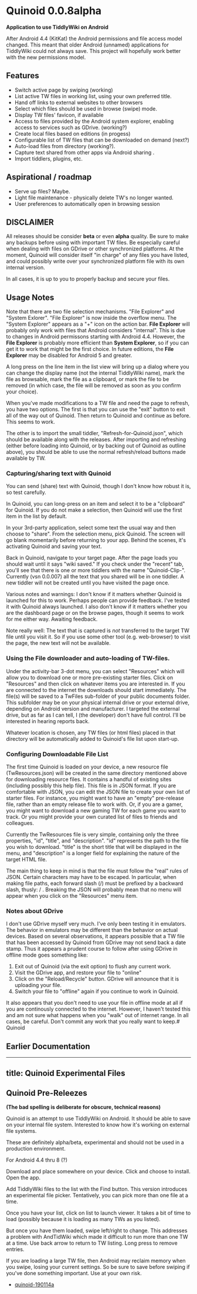 # Quinoid 0.0.8alpha

**Application to use TiddlyWiki on Android**

After Android 4.4 (KitKat) the Android permissions and file access model changed.
 This meant that older Android  (unnamed) applications for
TiddlyWiki could not always save. 
This project will hopefully work better with the new permissions model.

## Features

* Switch active page by swiping (working)
* List active TW files in working list, using your own preferred title.
* Hand off links to external websites to other browsers
* Select which files should be used in browse (swipe) mode.
* Display TW files' favicon, if available
* Access to files provided by the Android system explorer, enabling access to services such as GDrive. (working?)
* Create local files based on editions (in progess)
* Configurable list of TW files that can be downloaded on demand (next?)
* Auto-load files from directory (working?).
* Capture text shared from other apps via Android sharing .
* Import tiddlers, plugins, etc.

## Aspirational / roadmap

* Serve up files? Maybe.
* Light file maintenance - physically delete TW's no longer wanted.
* User preferences to automatically open in browsing session

## DISCLAIMER

All releases should be consider **beta** or even **alpha** quality. Be sure to make any backups before using with important TW files. Be
especially careful when dealing with files on GDrive or other synchronized platforms. At the moment, Quinoid will consider itself
"in charge" of any files you have listed, and could possibly write over your synchronized platform file with its own internal version.

In all cases, it is up to you to properly backup and secure your files.

## Usage Notes

Note that there are two file selection mechanisms. "File Explorer" and "System Exlorer". "File Explorer" is now inside the overflow menu. The "System Explorer" appears as a "+" icon on the action bar. __File Explorer__ will probably only work
with files that Android considers "internal". This is due to changes in Android permissons starting with Android 4.4.
However, the __File Explorer__ is probably more efficient than __System Explorer__, so if you can get it to work that might be the first choice. In future editions,
the __File Explorer__ may be disabled for Android 5 and greater.

A long press on the line item in the list view will bring up a dialog where you can change the display name (not the internal TiddlyWiki name), mark the file as browsable, mark the file as a clipboard, or mark the file to be removed (in which case, the file will be removed as soon as you confirm your choice).

When you've made modifications to a TW file and need the page to refresh, you have two options. The first is that you can use the "exit" button to exit all of the way out of Quinoid. Then return to Quinoid and continue as before. This seems to work.

The other is to import the small tiddler, "Refresh-for-Quinoid.json", which should be available along with the releases. After importing and refreshing (either before loading into Quinoid, or by backing out of Quinoid as outline above), you should be able to use the normal refresh/reload buttons made available by TW.

### Capturing/sharing text with Quinoid

You can send (share) text with Quinoid, though I don't know how robust it is, so test carefully.

In Quinoid, you can long-press on an item and select it to be a "clipboard" for Quinoid. If you do not make a selection, then Quinoid will use the first item in the list by default.

In your 3rd-party application, select some text the usual way and then choose to "share". From the selection menu, pick Quinoid. The screen will go blank momentarily before returning to your app. Behind the scenes, it's activating Quinoid and saving your text.

Back in Quinoid, navigate to your target page. After the page loads you should wait until it says "wiki saved." If you check under the "recent" tab, you'll see that there is one or more tiddlers with the name "Quinoid-Clip-<date-stamp>". Currently (vsn 0.0.007) all the text that you shared will be in one tiddler. A new tiddler will not be created until you have visited the page once.

Various notes and warnings: I don't know if it matters whether Quinoid is launched for this to work. Perhaps people can provide feedback. I've tested it with Quinoid always launched. I also don't know if it matters whether you are the dashboard page or on the browse pages, though it seems to work for me either way. Awaiting feedback.

Note really well: The text that is captured is *not* transferred to the target TW file until you visit it. So if you use some other tool (e.g. web-browser) to visit the page, the new text will not be available.

### Using the File downloader and auto-loading of TW-files.

Under the activity-bar 3-dot menu, you can select "Resources" which will allow you to download one or more pre-existing starter files. Click on "Resources" and then click on whatever items you are interested in. If you are connected to the internet the downloads should start immediately. The file(s) will be saved to a TwFiles sub-folder of your public documents folder. This subfolder may be on your physical internal drive or your external drive, depending on Android version and manufacturer. I targeted the external drive, but as far as I can tell, I (the developer) don't have full control.  I'll be interested in hearing reports back.

Whatever location is chosen, any TW files (or html files) placed in that directory will be automatically added to Quinoid's file list upon start-up.  

### Configuring Downloadable File List

The first time Quinoid is loaded on your device, a new resource file (TwResources.json) will be created in the same directory mentioned above for downloading resource files. It contains a handful of existing sites (including possibly this help file). This file is in JSON format. If you are comfortable with JSON, you can edit the JSON file to create your own list of starter files. For instance, you might want to have an "empty" pre-release file, rather than an empty release file to work with. Or, if you are a gamer, you might want to download a new gaming TW for each game you want to track. Or you might provide your own curated list of files to friends and colleagues.

Currently the TwResources file is very simple, containing only the three properties, "id", "title", and "description". "id" represents the path to the file you wish to download. "title" is the short title that will be displayed in the menu, and "description" is a longer field for explaining the nature of the target HTML file.

The main thing to keep in mind is that the file must follow the "real" rules of JSON. Certain characters may have to be escaped. In particular, when making file paths, each forward slash (/) must be prefixed by a backward slash, thusly: \/ . Breaking the JSON will probably mean that no menu will appear when you click on the "Resources" menu item.

### Notes about GDrive

I don't use GDrive myself very much. I've only been testing it in emulators. The behavior in emulators may be different than the behavior on actual devices. Based on several observations, it appears possible that a TW file that has been accessed by Quinoid from GDrive may not send back a date stamp. Thus it appears a prudent course to follow after using GDrive in offline mode goes something like:

1. Exit out of Quinoid (via the exit option) to flush any current work.
2. Visit the GDrive app, and restore your file to "online" 
3. Click on the "Reload/Recycle" button. GDrive will announce that it is uploading your file.
4. Switch your file to "offline" again if you continue to work in Quinoid.

It also appears that you don't need to use your file in offline mode at all if you are continously connected to the internet. However, I haven't tested this and am not sure what happens when you "walk" out of internet range. In all cases, be careful. Don't commit any work that you really want to keep.# Quinoid


## Earlier Documentation

---
title: Quinoid Experimental Files
---
## Quinoid Pre-Releezes

__(The bad spelling is deliberate for obscure, technical reasons)__

Quinoid is an attempt to use TiddlyWiki on Android. It should be able to save on your internal file system. Interested to know how it's working on external file systems.

These are definitely alpha/beta, experimental and should not be used in a production environment. 

For Android 4.4 thru 8 (?)

Download and place somewhere on your device. Click and choose to install. Open the app.

Add TiddlyWiki files to the list with the Find button. This version introduces an experimental file picker. Tentatively, you can pick more than one file at a time.

Once you have your list, click on list to launch viewer. It takes a bit of time to load (possibly because it is loading as many TWs as you listed).

But once you have them loaded, swipe left/right to change. This addresses a problem with AndTidWiki which made it difficult to run more than one TW at a time. Use back arrow to return to TW listing. Long press to remove entries.

If you are loading a large TW file, then Android may reclaim memory when you swipe, losing your current settings. So be sure to save before swiping if you've done something important.
Use at your own risk.


* [quinoid-190114a](quinoid-190114a.apk)
